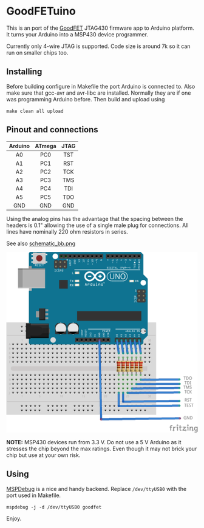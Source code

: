 GoodFETuino
===========

This is an port of the [GoodFET](https://github.com/travisgoodspeed/goodfet) JTAG430 firmware app to Arduino platform.
It turns your Arduino into a MSP430 device programmer.

Currently only 4-wire JTAG is supported.
Code size is around 7k so it can run on smaller chips too.



Installing
------

Before building configure in Makefile the port Arduino is connected to.
Also make sure that gcc-avr and avr-libc are installed.
Normally they are if one was programming Arduino before.
Then build and upload using

```
make clean all upload
```

Pinout and connections
------

| Arduino | ATmega | JTAG  |
|:-------:|:------:|:-----:|
| A0      | PC0    |  TST  |
| A1      | PC1    |  RST  |
| A2      | PC2    |  TCK  |
| A3      | PC3    |  TMS  |
| A4      | PC4    |  TDI  |
| A5      | PC5    |  TDO  |
| GND     | GND    |  GND  |

Using the analog pins has the advantage that the spacing between the headers
is 0.1" allowing the use of a single male plug for connections.
All lines have nominally 220 ohm resistors in series.

See also [schematic_bb.png](schematic_bb.png)

![schematic_bb.png](schematic_bb.png)

**NOTE:** MSP430 devices run from 3.3 V. Do not use a 5 V Arduino as it
stresses the chip beyond the max ratings. Even though it may not
brick your chip but use at your own risk.

Using
-----

[MSPDebug](https://github.com/dlbeer/mspdebug) is a nice and handy backend.
Replace `/dev/ttyUSB0` with the port used in Makefile.

```
mspdebug -j -d /dev/ttyUSB0 goodfet
```


Enjoy.

